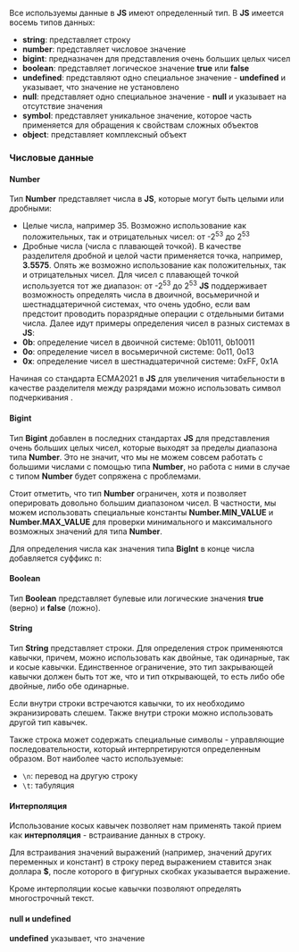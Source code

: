 Все используемы данные в **JS** имеют определенный тип. В **JS** имеется восемь типов данных:
- **string**: представляет строку
- **number**: представляет числовое значение
- **bigint**: предназначен для представления очень больших целых чисел
- **boolean**: представляет логическое значение **true** или **false**
- **undefined**: представляют одно специальное значение - **undefined** и указывает, что значение не установлено
- **null**: представляет одно специальное значение - **null** и указывает на отсутствие значения
- **symbol**: представляет уникальное значение, которое часть применяется для обращения к свойствам сложных объектов
- **object**: представляет комплексный объект
### Числовые данные
#### Number
Тип **Number** представляет числа в **JS**, которые могут быть целыми или дробными:
- Целые числа, например 35. Возможно использование как положительных, так и отрицательных чисел: от -2<sup>53</sup> до 2<sup>53</sup>
- Дробные числа (числа с плавающей точкой). В качестве разделителя дробной и целой части применяется точка, например, **3.5575**. Опять же возможно использование как положительных, так и отрицательных чисел. Для чисел с плавающей точкой используется тот же диапазон: от -2<sup>53</sup> до 2<sup>53</sup>
**JS** поддерживает возможность определять числа в двоичной, восьмеричной и шестнадцатеричной системах, что очень удобно, если вам предстоит проводить поразрядные операции с отдельными битами числа. Далее идут примеры определения чисел в разных системах в **JS**:
- **0b**: определение чисел в двоичной системе: 0b1011, 0b10011
- **0o**: определение чисел в восьмеричной системе: 0o11, 0o13
- **0x**: определение чисел в шестнадцатеричной системе: 0xFF, 0x1A

Начиная со стандарта ECMA2021 в **JS** для увеличения читабельности в качестве разделителя между разрядами можно использовать символ подчеркивания <u> </u>.
#### Bigint
Тип **Bigint** добавлен в последних стандартах **JS** для представления очень больших целых чисел, которые выходят за пределы диапазона типа **Number**. Это не значит, что мы не можем совсем работать с большими числами с помощью типа **Number**, но работа с ними в случае с типом **Number** будет сопряжена с проблемами.

Стоит отметить, что тип **Number** ограничен, хотя и позволяет оперировать довольно большим диапазоном чисел. В частности, мы можем использовать специальные константы **Number.MIN_VALUE** и **Number.MAX_VALUE** для проверки минимального и максимального возможных значений для типа **Number**.

Для определения числа как значения типа **BigInt** в конце числа добавляется суффикс n:
#### Boolean
Тип **Boolean** представляет булевые или логические значения **true** (верно) и **false** (ложно).
#### String
Тип **String** представляет строки. Для определения строк применяются кавычки, причем, можно использовать как двойные, так одинарные, так и косые кавычки. Единственное ограничение, это тип закрывающей кавычки должен быть тот же, что и тип открывающей, то есть либо обе двойные, либо обе одинарные.

Если внутри строки встречаются кавычки, то их необходимо экранизировать слешем. Также внутри строки можно использовать другой тип кавычек.

Также строка может содержать специальные символы - управляющие последовательности, который интерпретируются определенным образом. Вот наиболее часто используемые:
- ```\n```: перевод на другую строку
- ```\t```: табуляция
#### Интерполяция
Использование косых кавычек позволяет нам применять такой прием как **интерполяция** - встраивание данных в строку.

Для встраивания значений выражений (например, значений других переменных и констант) в строку перед выражением ставится знак доллара **$**, после которого в фигурных скобках указывается выражение.

Кроме интерполяции косые кавычки позволяют определять многострочный текст.
#### null и undefined
**undefined** указывает, что значение 